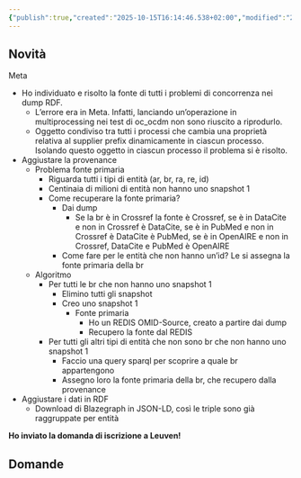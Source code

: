 ```yaml
---
{"publish":true,"created":"2025-10-15T16:14:46.538+02:00","modified":"2023-11-22T12:00:00.000+01:00","cssclasses":""}
---
```



## Novità

Meta

- Ho individuato e risolto la fonte di tutti i problemi di concorrenza nei dump RDF.
    - L’errore era in Meta. Infatti, lanciando un’operazione in multiprocessing nei test di oc_ocdm non sono riuscito a riprodurlo.
    - Oggetto condiviso tra tutti i processi che cambia una proprietà relativa al supplier prefix dinamicamente in ciascun processo. Isolando questo oggetto in ciascun processo il problema si è risolto.
- Aggiustare la provenance
    - Problema fonte primaria
        - Riguarda tutti i tipi di entità (ar, br, ra, re, id)
        - Centinaia di milioni di entità non hanno uno snapshot 1
        - Come recuperare la fonte primaria?
            - Dai dump
                - Se la br è in Crossref la fonte è Crossref, se è in DataCite e non in Crossref è DataCite, se è in PubMed e non in Crossref è DataCite è PubMed, se è in OpenAIRE e non in Crossref, DataCite e PubMed è OpenAIRE
            - Come fare per le entità che non hanno un’id? Le si assegna la fonte primaria della br
    - Algoritmo
        - Per tutti le br che non hanno uno snapshot 1
            - Elimino tutti gli snapshot
            - Creo uno snapshot 1
                - Fonte primaria
                    - Ho un REDIS OMID-Source, creato a partire dai dump
                    - Recupero la fonte dal REDIS
        - Per tutti gli altri tipi di entità che non sono br che non hanno uno snapshot 1
            - Faccio una query sparql per scoprire a quale br appartengono
            - Assegno loro la fonte primaria della br, che recupero dalla provenance
- Aggiustare i dati in RDF
    - Download di Blazegraph in JSON-LD, così le triple sono già raggruppate per entità

**Ho inviato la domanda di iscrizione a Leuven!**

## Domande